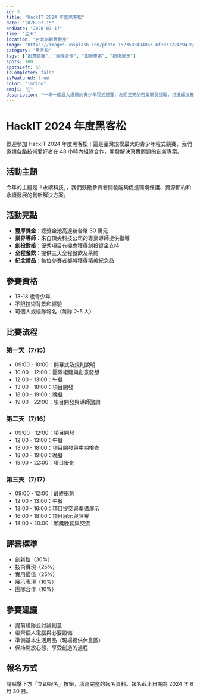```yaml
---
id: 3
title: "HackIT 2024 年度黑客松"
date: "2026-07-15"
endDate: "2026-07-17"
time: "全天"
location: "台北創新實驗室"
image: "https://images.unsplash.com/photo-1523580494863-6f3031224c94?q=80&w=2070&auto=format&fit=crop"
category: "黑客松"
tags: ["創意競賽", "團隊合作", "創新專案", "技術展示"]
spots: 100
spotsLeft: 65
isCompleted: false
isFeatured: true
color: "indigo"
emoji: "🚀"
description: "一年一度最大規模的青少年程式競賽，為期三天的密集開發挑戰，打造解決真實問題的創新專案。"
---
```


# HackIT 2024 年度黑客松

歡迎參加 HackIT 2024 年度黑客松！這是臺灣規模最大的青少年程式競賽，我們邀請各路技術愛好者在 48 小時內組隊合作，開發解決真實問題的創新專案。

## 活動主題

今年的主題是「永續科技」，我們鼓勵參賽者開發能夠促進環境保護、資源節約和永續發展的創新解決方案。

## 活動亮點

- **豐厚獎金**：總獎金池高達新台幣 30 萬元
- **業界導師**：來自頂尖科技公司的專業導師提供指導
- **創投對接**：優秀項目有機會獲得創投資金支持
- **全程餐飲**：提供三天全程餐飲及茶點
- **紀念禮品**：每位參賽者都將獲得精美紀念品

## 參賽資格

- 13-18 歲青少年
- 不限技術背景和經驗
- 可個人或組隊報名（每隊 2-5 人）

## 比賽流程

### 第一天（7/15）
- 09:00 - 10:00：開幕式及規則說明
- 10:00 - 12:00：團隊組建與創意發想
- 12:00 - 13:00：午餐
- 13:00 - 18:00：項目開發
- 18:00 - 19:00：晚餐
- 19:00 - 22:00：項目開發與導師諮詢

### 第二天（7/16）
- 09:00 - 12:00：項目開發
- 12:00 - 13:00：午餐
- 13:00 - 18:00：項目開發與中期檢查
- 18:00 - 19:00：晚餐
- 19:00 - 22:00：項目優化

### 第三天（7/17）
- 09:00 - 12:00：最終衝刺
- 12:00 - 13:00：午餐
- 13:00 - 16:00：項目提交與準備演示
- 16:00 - 18:00：項目展示與評審
- 18:00 - 20:00：頒獎晚宴與交流

## 評審標準

- 創新性（30%）
- 技術實現（25%）
- 實用價值（25%）
- 展示表現（10%）
- 團隊合作（10%）

## 參賽建議

- 提前組隊並討論創意
- 帶齊個人電腦與必要設備
- 準備基本生活用品（現場提供休息區）
- 保持開放心態，享受創造的過程

## 報名方式

請點擊下方「立即報名」按鈕，填寫完整的報名資料。報名截止日期為 2024 年 6 月 30 日。 